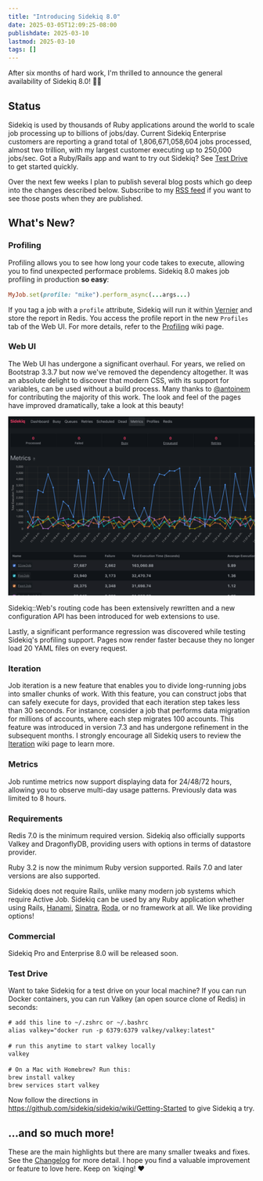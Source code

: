 ```yaml
---
title: "Introducing Sidekiq 8.0"
date: 2025-03-05T12:09:25-08:00
publishdate: 2025-03-10
lastmod: 2025-03-10
tags: []
---
```


After six months of hard work, I'm thrilled to announce the general availability of Sidekiq 8.0! 🥳🎉

## Status

Sidekiq is used by thousands of Ruby applications around the world to scale job processing up to billions of jobs/day.
Current Sidekiq Enterprise customers are reporting a grand total of 1,806,671,058,604 jobs processed, almost two trillion, with my largest customer executing up to 250,000 jobs/sec.
Got a Ruby/Rails app and want to try out Sidekiq? See [Test Drive](#test-drive) to get started quickly.

Over the next few weeks I plan to publish several blog posts which go deep into the changes described below.
Subscribe to my [RSS feed](https://www.mikeperham.com/index.xml) if you want to see those posts when they are published.

## What's New?

### Profiling

Profiling allows you to see how long your code takes to execute, allowing you to find unexpected performace problems. Sidekiq 8.0 makes job profiling in production **so easy**:

```ruby
MyJob.set(profile: "mike").perform_async(...args...)
```

If you tag a job with a `profile` attribute, Sidekiq will run it within [Vernier](https://vernier.prof) and store the report in Redis.
You access the profile report in the new `Profiles` tab of the Web UI.
For more details, refer to the [Profiling](https://github.com/sidekiq/sidekiq/wiki/Profiling) wiki page.

### Web UI

The Web UI has undergone a significant overhaul.
For years, we relied on Bootstrap 3.3.7 but now we've removed the dependency altogether.
It was an absolute delight to discover that modern CSS, with its support for variables, can be used without a build process.
Many thanks to [@antoinem](https://github.com/antoinem) for contributing the majority of this work.
The look and feel of the pages have improved dramatically, take a look at this beauty!

![webui](/images/webui_80.png)

Sidekiq::Web's routing code has been extensively rewritten and a new configuration API has been introduced for web extensions to use.

Lastly, a significant performance regression was discovered while testing Sidekiq's profiling support.
Pages now render faster because they no longer load 20 YAML files on every request.

### Iteration

Job iteration is a new feature that enables you to divide long-running jobs into smaller chunks of work.
With this feature, you can construct jobs that can safely execute for days, provided that each iteration step takes less than 30 seconds.
For instance, consider a job that performs data migration for millions of accounts, where each step migrates 100 accounts.
This feature was introduced in version 7.3 and has undergone refinement in the subsequent months.
I strongly encourage all Sidekiq users to review the [Iteration](https://github.com/sidekiq/sidekiq/wiki/Iteration) wiki page to learn more.

### Metrics

Job runtime metrics now support displaying data for 24/48/72 hours, allowing you to observe multi-day usage patterns.
Previously data was limited to 8 hours.

### Requirements

Redis 7.0 is the minimum required version.
Sidekiq also officially supports Valkey and DragonflyDB, providing users with options in terms of datastore provider.

Ruby 3.2 is now the minimum Ruby version supported.
Rails 7.0 and later versions are also supported.

Sidekiq does not require Rails, unlike many modern job systems which require Active Job.
Sidekiq can be used by any Ruby application whether using Rails, [Hanami](https://hanamirb.org), [Sinatra](https://sinatrarb.com), [Roda](http://roda.jeremyevans.net), or no framework at all.
We like providing options!

### Commercial

Sidekiq Pro and Enterprise 8.0 will be released soon.

### Test Drive

Want to take Sidekiq for a test drive on your local machine? If you can run Docker containers, you can run Valkey (an open source clone of Redis) in seconds:

```
# add this line to ~/.zshrc or ~/.bashrc
alias valkey="docker run -p 6379:6379 valkey/valkey:latest"

# run this anytime to start valkey locally
valkey

# On a Mac with Homebrew? Run this:
brew install valkey
brew services start valkey
```

Now follow the directions in https://github.com/sidekiq/sidekiq/wiki/Getting-Started to give Sidekiq a try.

## ...and so much more!

These are the main highlights but there are many smaller tweaks and fixes.
See the [Changelog](https://github.com/sidekiq/sidekiq/blob/main/Changes.md#800) for more detail.
I hope you find a valuable improvement or feature to love here.
Keep on 'kiqing! ❤️